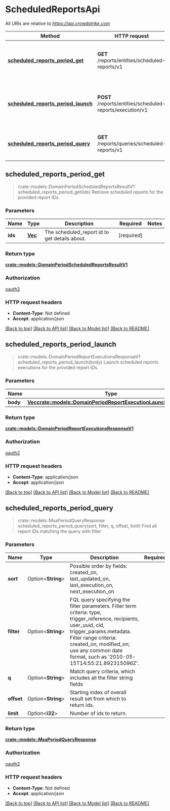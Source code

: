 # ScheduledReportsApi

All URIs are relative to *<https://api.crowdstrike.com>*

Method | HTTP request | Description
------------- | ------------- | -------------
[**scheduled_reports_period_get**](ScheduledReportsApi.md#scheduled_reports_period_get) | **GET** /reports/entities/scheduled-reports/v1 | Retrieve scheduled reports for the provided report IDs.
[**scheduled_reports_period_launch**](ScheduledReportsApi.md#scheduled_reports_period_launch) | **POST** /reports/entities/scheduled-reports/execution/v1 | Launch scheduled reports executions for the provided report IDs.
[**scheduled_reports_period_query**](ScheduledReportsApi.md#scheduled_reports_period_query) | **GET** /reports/queries/scheduled-reports/v1 | Find all report IDs matching the query with filter

## scheduled_reports_period_get

> crate::models::DomainPeriodScheduledReportsResultV1 scheduled_reports_period_get(ids)
Retrieve scheduled reports for the provided report IDs.

### Parameters

Name | Type | Description  | Required | Notes
------------- | ------------- | ------------- | ------------- | -------------
**ids** | [**Vec<String>**](String.md) | The scheduled_report id to get details about. | [required] |

### Return type

[**crate::models::DomainPeriodScheduledReportsResultV1**](domain.ScheduledReportsResultV1.md)

### Authorization

[oauth2](../README.md#oauth2)

### HTTP request headers

- **Content-Type**: Not defined
- **Accept**: application/json

[[Back to top]](#) [[Back to API list]](./README.md#documentation-for-api-endpoints) [[Back to Model list]](./README.md#documentation-for-models) [[Back to README]](../README.md)

## scheduled_reports_period_launch

> crate::models::DomainPeriodReportExecutionsResponseV1 scheduled_reports_period_launch(body)
Launch scheduled reports executions for the provided report IDs.

### Parameters

Name | Type | Description  | Required | Notes
------------- | ------------- | ------------- | ------------- | -------------
**body** | [**Vec<crate::models::DomainPeriodReportExecutionLaunchRequestV1>**](domain.ReportExecutionLaunchRequestV1.md) |  | [required] |

### Return type

[**crate::models::DomainPeriodReportExecutionsResponseV1**](domain.ReportExecutionsResponseV1.md)

### Authorization

[oauth2](../README.md#oauth2)

### HTTP request headers

- **Content-Type**: application/json
- **Accept**: application/json

[[Back to top]](#) [[Back to API list]](./README.md#documentation-for-api-endpoints) [[Back to Model list]](./README.md#documentation-for-models) [[Back to README]](../README.md)

## scheduled_reports_period_query

> crate::models::MsaPeriodQueryResponse scheduled_reports_period_query(sort, filter, q, offset, limit)
Find all report IDs matching the query with filter

### Parameters

Name | Type | Description  | Required | Notes
------------- | ------------- | ------------- | ------------- | -------------
**sort** | Option<**String**> | Possible order by fields: created_on, last_updated_on, last_execution_on, next_execution_on |  |
**filter** | Option<**String**> | FQL query specifying the filter parameters. Filter term criteria: type, trigger_reference, recipients, user_uuid, cid, trigger_params.metadata. Filter range criteria: created_on, modified_on; use any common date format, such as '2010-05-15T14:55:21.892315096Z'. |  |
**q** | Option<**String**> | Match query criteria, which includes all the filter string fields |  |
**offset** | Option<**String**> | Starting index of overall result set from which to return ids. |  |
**limit** | Option<**i32**> | Number of ids to return. |  |

### Return type

[**crate::models::MsaPeriodQueryResponse**](msa.QueryResponse.md)

### Authorization

[oauth2](../README.md#oauth2)

### HTTP request headers

- **Content-Type**: Not defined
- **Accept**: application/json

[[Back to top]](#) [[Back to API list]](./README.md#documentation-for-api-endpoints) [[Back to Model list]](./README.md#documentation-for-models) [[Back to README]](../README.md)
